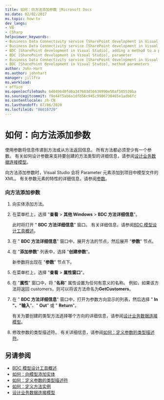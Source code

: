```yaml
---
title: 如何：向方法添加参数 |Microsoft Docs
ms.date: 02/02/2017
ms.topic: how-to
dev_langs:
- VB
- CSharp
helpviewer_keywords:
- Business Data Connectivity service [SharePoint development in Visual Studio], adding a method to a parameter
- Business Data Connectivity service [SharePoint development in Visual Studio], parameter
- BDC [SharePoint development in Visual Studio], adding a method to a parameter
- BDC [SharePoint development in Visual Studio], parameter
- Business Data Connectivity service [SharePoint development in Visual Studio], method parameters
- BDC [SharePoint development in Visual Studio], method parameters
author: John-Hart
ms.author: johnhart
manager: jillfra
ms.workload:
- office
ms.openlocfilehash: 6d0496d0fd6a347683d56630990e50af585520ba
ms.sourcegitcommit: f9e44f5ab6a1dfb56c945c9986730465e1adb6fc
ms.contentlocale: zh-CN
ms.lasthandoff: 07/06/2020
ms.locfileid: "86016720"
---
```

# <a name="how-to-add-a-parameter-to-a-method"></a>如何：向方法添加参数
  使用参数将信息传递到方法或从方法返回信息。 所有方法都必须至少有一个参数。 有关如何设计参数来支持要创建的方法类型的详细信息，请参阅[设计业务数据连接模型](../sharepoint/designing-a-business-data-connectivity-model.md)。

 向方法添加参数时，Visual Studio 会将 Parameter 元素添加到项目中模型文件的 XML。 有关参数元素的特性的详细信息，请参阅[参数](/previous-versions/office/developer/sharepoint-2010/ee557705(v=office.14))。

### <a name="to-add-a-parameter-to-a-method"></a>向方法添加参数

1. 向实体添加方法。

2. 在菜单栏上，选择 "**查看**  >  **其他 Windows**  >  **BDC 方法详细信息**"。

     此时将打开 " **BDC 方法详细信息**" 窗口。 有关详细信息，请参阅[BDC 模型设计工具概述](../sharepoint/bdc-model-design-tools-overview.md)。

3. 在 " **BDC 方法详细信息**" 窗口中，展开方法的节点，然后展开 "**参数**" 节点。

4. 在 "**添加参数**" 列表中，选择 "**创建参数**"。

     新参数将出现在 "**参数**" 节点下。

5. 在菜单栏上，选择 "**查看**  >  **属性窗口**"。

6. 在 "**属性**" 窗口中，将 "**名称**" 属性设置为任何有意义的名称。 例如，如果该方法将返回 customers，则可以将该方法命名为**GetCustomers**。

7. 在 " **BDC 方法详细信息**" 窗口中，打开为参数方向显示的列表，然后选择 " **In** **"、"输入**"、" **Out**" 或 " **Return**"。

     有关为要创建的类型方法选择哪个方向的详细信息，请参阅[设计业务数据连接模型](../sharepoint/designing-a-business-data-connectivity-model.md)。

8. 修改参数的类型描述符。 有关详细信息，请参阅[如何：定义参数的类型描述符](../sharepoint/how-to-define-the-type-descriptor-of-a-parameter.md)。

## <a name="see-also"></a>另请参阅
- [BDC 模型设计工具概述](../sharepoint/bdc-model-design-tools-overview.md)
- [如何：向模型添加实体](../sharepoint/how-to-add-an-entity-to-a-model.md)
- [如何：定义参数的类型描述符](../sharepoint/how-to-define-the-type-descriptor-of-a-parameter.md)
- [如何：定义方法实例](../sharepoint/how-to-define-a-method-instance.md)
- [设计业务数据连接模型](../sharepoint/designing-a-business-data-connectivity-model.md)
